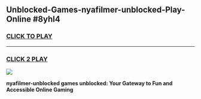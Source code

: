 
## Unblocked-Games-nyafilmer-unblocked-Play-Online #8yhl4
<h3>
<a href="https://news.freeplayer.one?title=nyafilmer-unblocked&ref=3">CLICK TO PLAY</a></h3>
<hr>

<h3>
<a href="https://news.freeplayer.one?title=nyafilmer-unblocked&ref=3">CLICK 2 PLAY</a>
  
</h3>

<a href="https://news.freeplayer.one?title=nyafilmer-unblocked&ref=3"><img src="https://clearcache.store/games.png"></a>


**nyafilmer-unblocked games unblocked: Your Gateway to Fun and Accessible Online Gaming**
